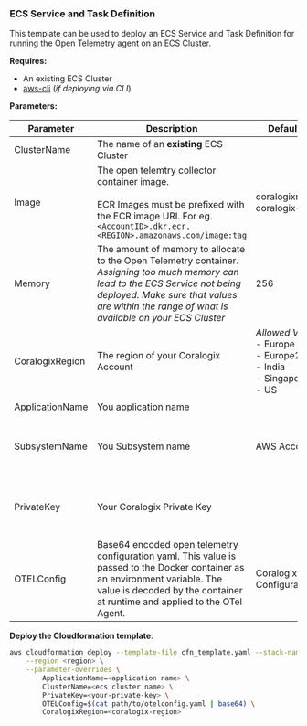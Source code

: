 ### ECS Service and Task Definition

This template can be used to deploy an ECS Service and Task Definition for running the Open Telemetry agent on an ECS Cluster.

__Requires:__

- An existing ECS Cluster
- [aws-cli]() (_if deploying via CLI_)


__Parameters:__

| Parameter | Description | Default Value | Required |
|---|---|---|---|
| ClusterName | The name of an __existing__ ECS Cluster |   | :heavy_check_mark: | 
| Image | The open telemtry collector container image.<br><br>ECR Images must be prefixed with the ECR image URI. For eg. `<AccountID>.dkr.ecr.<REGION>.amazonaws.com/image:tag` | coralogixrepo/otel-coralogix-ecs | |
| Memory | The amount of memory to allocate to the Open Telemetry container.<br>_Assigning too much memory can lead to the ECS Service not being deployed. Make sure that values are within the range of what is available on your ECS Cluster_ | 256 | |
| CoralogixRegion | The region of your Coralogix Account | _Allowed Values:_<br>- Europe<br>- Europe2<br>- India<br>- Singapore<br>- US | :heavy_check_mark: |
| ApplicationName | You application name |  | :heavy_check_mark: |
| SubsystemName | You Subsystem name | AWS Account ID | __Required__ when using the default  _OTELConfig_ paramter. |
| PrivateKey | Your Coralogix Private Key | | __Required__ when using the default  _OTELConfig_ paramter. |
| OTELConfig | Base64 encoded open telemetry configuration yaml. This value is passed to the Docker container as an environment variable. The value is decoded by the container at runtime and applied to the OTel Agent. | Coralogix Default Configuration ||


__Deploy the Cloudformation template__:

```sh
aws cloudformation deploy --template-file cfn_template.yaml --stack-name cds-68 \
    --region <region> \
    --parameter-overrides \
        ApplicationName=<application name> \
        ClusterName=<ecs cluster name> \
        PrivateKey=<your-private-key> \
        OTELConfig=$(cat path/to/otelconfig.yaml | base64) \
        CoralogixRegion=<coralogix-region>
```